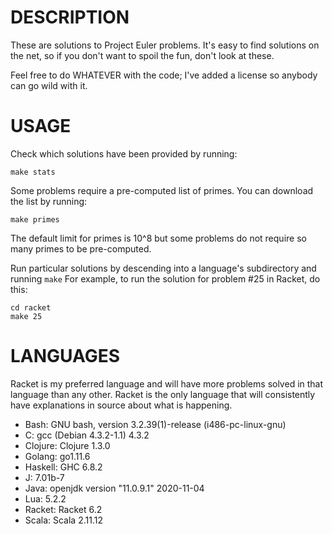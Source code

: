 DESCRIPTION
===========

These are solutions to Project Euler problems.  It's easy to find solutions on
the net, so if you don't want to spoil the fun, don't look at these.

Feel free to do WHATEVER with the code; I've added a license so anybody can go
wild with it.

USAGE
=====
Check which solutions have been provided by running:

    make stats

Some problems require a pre-computed list of primes.  You can download the
list by running:

    make primes

The default limit for primes is 10^8 but some problems do not require so many
primes to be pre-computed.

Run particular solutions by descending into a language's subdirectory and
running `make` For example, to run the solution for problem #25 in Racket, do
this:

    cd racket
    make 25

LANGUAGES
=========
Racket is my preferred language and will have more problems solved in that
language than any other. Racket is the only language that will consistently
have explanations in source about what is happening.

* Bash: GNU bash, version 3.2.39(1)-release (i486-pc-linux-gnu)
* C: gcc (Debian 4.3.2-1.1) 4.3.2
* Clojure: Clojure 1.3.0
* Golang: go1.11.6
* Haskell: GHC 6.8.2
* J: 7.01b-7
* Java: openjdk version "11.0.9.1" 2020-11-04
* Lua: 5.2.2
* Racket: Racket 6.2
* Scala: Scala 2.11.12

